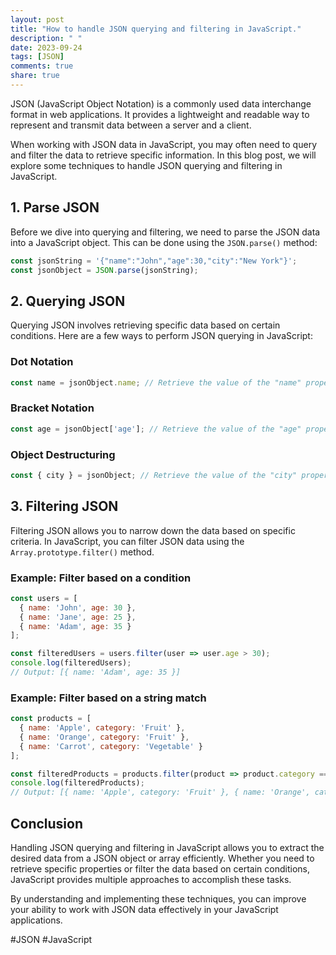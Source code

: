 ```yaml
---
layout: post
title: "How to handle JSON querying and filtering in JavaScript."
description: " "
date: 2023-09-24
tags: [JSON]
comments: true
share: true
---
```


JSON (JavaScript Object Notation) is a commonly used data interchange format in web applications. It provides a lightweight and readable way to represent and transmit data between a server and a client.

When working with JSON data in JavaScript, you may often need to query and filter the data to retrieve specific information. In this blog post, we will explore some techniques to handle JSON querying and filtering in JavaScript.

## 1. Parse JSON

Before we dive into querying and filtering, we need to parse the JSON data into a JavaScript object. This can be done using the `JSON.parse()` method:

```javascript
const jsonString = '{"name":"John","age":30,"city":"New York"}';
const jsonObject = JSON.parse(jsonString);
```

## 2. Querying JSON

Querying JSON involves retrieving specific data based on certain conditions. Here are a few ways to perform JSON querying in JavaScript:

### Dot Notation

```javascript
const name = jsonObject.name; // Retrieve the value of the "name" property
```

### Bracket Notation

```javascript
const age = jsonObject['age']; // Retrieve the value of the "age" property
```

### Object Destructuring

```javascript
const { city } = jsonObject; // Retrieve the value of the "city" property using object destructuring
```

## 3. Filtering JSON

Filtering JSON allows you to narrow down the data based on specific criteria. In JavaScript, you can filter JSON data using the `Array.prototype.filter()` method.

### Example: Filter based on a condition

```javascript
const users = [
  { name: 'John', age: 30 },
  { name: 'Jane', age: 25 },
  { name: 'Adam', age: 35 }
];

const filteredUsers = users.filter(user => user.age > 30);
console.log(filteredUsers);
// Output: [{ name: 'Adam', age: 35 }]
```

### Example: Filter based on a string match

```javascript
const products = [
  { name: 'Apple', category: 'Fruit' },
  { name: 'Orange', category: 'Fruit' },
  { name: 'Carrot', category: 'Vegetable' }
];

const filteredProducts = products.filter(product => product.category === 'Fruit');
console.log(filteredProducts);
// Output: [{ name: 'Apple', category: 'Fruit' }, { name: 'Orange', category: 'Fruit' }]
```

## Conclusion

Handling JSON querying and filtering in JavaScript allows you to extract the desired data from a JSON object or array efficiently. Whether you need to retrieve specific properties or filter the data based on certain conditions, JavaScript provides multiple approaches to accomplish these tasks.

By understanding and implementing these techniques, you can improve your ability to work with JSON data effectively in your JavaScript applications.

#JSON #JavaScript